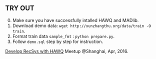 ## TRY OUT
0. Make sure you have successfully intalled HAWQ and MADlib.
1. Download demo data: `wget http://xunzhangthu.org/data/train -O train`.
2. Format train data `sample_fmt` : `python prepare.py`.
3. Follow `demo.sql` step by step for instruction.

[Develop RecSys with HAWQ](http://xunzhangthu.org/talk/Develop_RecSys_with_HAWQ.pdf) Meetup @Shanghai, Apr, 2016.

